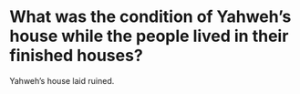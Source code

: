 # What was the condition of Yahweh’s house while the people lived in their finished houses?

Yahweh’s house laid ruined.
